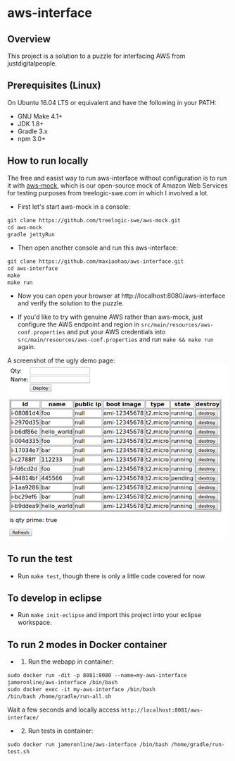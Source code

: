 aws-interface
=========

## Overview ##
This project is a solution to a puzzle for interfacing AWS from justdigitalpeople.

## Prerequisites (Linux) ##
On Ubuntu 16.04 LTS or equivalent and have the following in your PATH:
- GNU Make 4.1+
- JDK 1.8+
- Gradle 3.x
- npm 3.0+

## How to run locally ##
The free and easist way to run aws-interface without configuration is to run it with [aws-mock](https://github.com/treelogic-swe/aws-mock), which is our open-source mock of Amazon Web Services for testing purposes from treelogic-swe.com in which I involved a lot.
- First let's start aws-mock in a console:
```
git clone https://github.com/treelogic-swe/aws-mock.git
cd aws-mock
gradle jettyRun
```
- Then open another console and run this aws-interface:
```
git clone https://github.com/maxiaohao/aws-interface.git
cd aws-interface
make
make run
```
- Now you can open your browser at http://localhost:8080/aws-interface and verify the solution to the puzzle.

- If you'd like to try with genuine AWS rather than aws-mock, just configure the AWS endpoint and region in `src/main/resources/aws-conf.properties` and put your AWS credentials into `src/main/resources/aws-conf.properties` and run `make && make run` again.

A screenshot of the ugly demo page:
![screenshot1](./screenshot/1.png)

## To run the test ##
- Run `make test`, though there is only a little code covered for now.

## To develop in eclipse ##
- Run `make init-eclipse` and import this project into your eclipse workspace.

## To run 2 modes in Docker container ##
- 1. Run the webapp in container:
```
sudo docker run -dit -p 8081:8080 --name=my-aws-interface jameronline/aws-interface /bin/bash
sudo docker exec -it my-aws-interface /bin/bash
/bin/bash /home/gradle/run-all.sh
```
Wait a few seconds and locally access `http://localhost:8081/aws-interface/`

- 2. Run tests in container:
```
sudo docker run jameronline/aws-interface /bin/bash /home/gradle/run-test.sh
```

